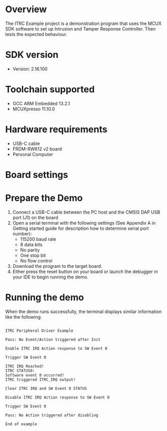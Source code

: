 Overview
========
The ITRC Example project is a demonstration program that uses the MCUX SDK software to set up Intrusion and Tamper Response Controller.
Then tests the expected behaviour.


SDK version
===========
- Version: 2.16.100

Toolchain supported
===================
- GCC ARM Embedded  13.2.1
- MCUXpresso  11.10.0

Hardware requirements
=====================
- USB-C cable
- FRDM-RW612 v2 board
- Personal Computer

Board settings
==============

Prepare the Demo
================
1.  Connect a USB-C cable between the PC host and the CMSIS DAP USB port (J1) on the board
2.  Open a serial terminal with the following settings (See Appendix A in Getting started guide for description how to determine serial port number):
    - 115200 baud rate
    - 8 data bits
    - No parity
    - One stop bit
    - No flow control
3.  Download the program to the target board.
4.  Either press the reset button on your board or launch the debugger in your IDE to begin running the demo.

Running the demo
================
When the demo runs successfully, the terminal displays similar information like the following:
~~~~~~~~~~~~~~~~~~

ITRC Peripheral Driver Example

Pass: No Event/Action triggered after Init

Enable ITRC IRQ Action response to SW Event 0

Trigger SW Event 0

ITRC IRQ Reached!
ITRC STATUS0:
Software event 0 occurred!
ITRC triggered ITRC_IRQ output!

Clear ITRC IRQ and SW Event 0 STATUS

Disable ITRC IRQ Action response to SW Event 0

Trigger SW Event 0

Pass: No Action triggered after disabling

End of example

~~~~~~~~~~~~~~~~~~
